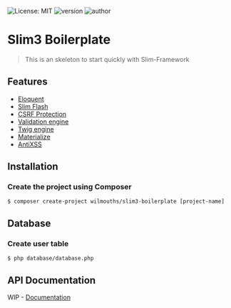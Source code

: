 ![License: MIT](https://img.shields.io/badge/License-MIT-blue.svg)
![version](https://img.shields.io/badge/version-1.0.0-blue.svg?cacheSeconds=2592000)
![author](https://img.shields.io/badge/author-wilmouths-informational.svg)

# Slim3 Boilerplate

> This is an skeleton to start quickly with Slim-Framework

## Features
- [Eloquent](https://github.com/illuminate/database)
- [Slim Flash](https://github.com/slimphp/Slim-Flash)
- [CSRF Protection](https://github.com/slimphp/Slim-Csrf)
- [Validation engine](https://github.com/Respect/Validation)
- [Twig engine](https://github.com/slimphp/Twig-View)
- [Materialize](http://materializecss.com/)
- [AntiXSS](https://github.com/voku/anti-xss)

## Installation
### Create the project using Composer
```
$ composer create-project wilmouths/slim3-boilerplate [project-name]
```

## Database
### Create user table
```
$ php database/database.php
```

## API Documentation
WIP - [Documentation](https://wilmouths.github.io/slim3-boilerplate/)
